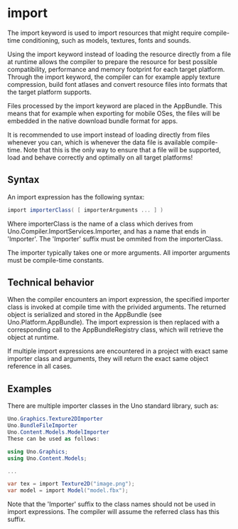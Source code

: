 # import

The import keyword is used to import resources that might require compile-time conditioning, such as models, textures, fonts and sounds.

Using the import keyword instead of loading the resource directly from a file at runtime allows the compiler to prepare the resource for best possible compatibility, performance and memory footprint for each target platform. Through the import keyword, the compiler can for example apply texture compression, build font atlases and convert resource files into formats that the target platform supports.

Files processed by the import keyword are placed in the AppBundle. This means that for example when exporting for mobile OSes, the files will be embedded in the native download bundle format for apps.

It is recommended to use import instead of loading directly from files whenever you can, which is whenever the data file is available compile-time. Note that this is the only way to ensure that a file will be supported, load and behave correctly and optimally on all target platforms!

## Syntax

An import expression has the following syntax:

```csharp
import importerClass( [ importerArguments ... ] )
```

Where importerClass is the name of a class which derives from Uno.Compiler.ImportServices.Importer, and has a name that ends in 'Importer'. The 'Importer' suffix must be ommited from the importerClass.

The importer typically takes one or more arguments. All importer arguments must be compile-time constants.

## Technical behavior

When the compiler encounters an import expression, the specified importer class is invoked at compile time with the privided arguments. The returned object is serialized and stored in the AppBundle (see Uno.Platform.AppBundle). The import expression is then replaced with a corresponding call to the AppBundleRegistry class, which will retrieve the object at runtime.

If multiple import expressions are encountered in a project with exact same importer class and arguments, they will return the exact same object reference in all cases.

## Examples

There are multiple importer classes in the Uno standard library, such as:

```csharp
Uno.Graphics.Texture2DImporter
Uno.BundleFileImporter
Uno.Content.Models.ModelImporter
These can be used as follows:

using Uno.Graphics;
using Uno.Content.Models;

...

var tex = import Texture2D("image.png");
var model = import Model("model.fbx");
```

Note that the 'Importer' suffix to the class names should not be used in import expressions. The compiler will assume the referred class has this suffix.